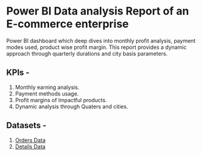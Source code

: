 # Power BI Data analysis Report of an E-commerce enterprise
Power BI dashboard which deep dives into monthly profit analysis, payment modes used, product wise profit margin. This report provides a dynamic approach through quarterly durations and city basis parameters.  

## KPIs -
1. Monthly earning analysis.
2. Payment methods usage.
3. Profit margins of Impactful products.
4. Dynamic analysis through Quaters and cities.

## Datasets -
1. <a href="https://github.com/RiyonDas/Power-BI-Data-analysis-of-an-E-commerce-enterprise/blob/b1f4839d29a3ca367cf1bae0ebfdcef240e8b92c/Orders.csv">Orders Data
2. <a href="https://github.com/RiyonDas/Power-BI-Data-analysis-of-an-E-commerce-enterprise/blob/d580737c66d659be67a65acc34fc0f8cd6e8aafb/Details.csv">Details Data
